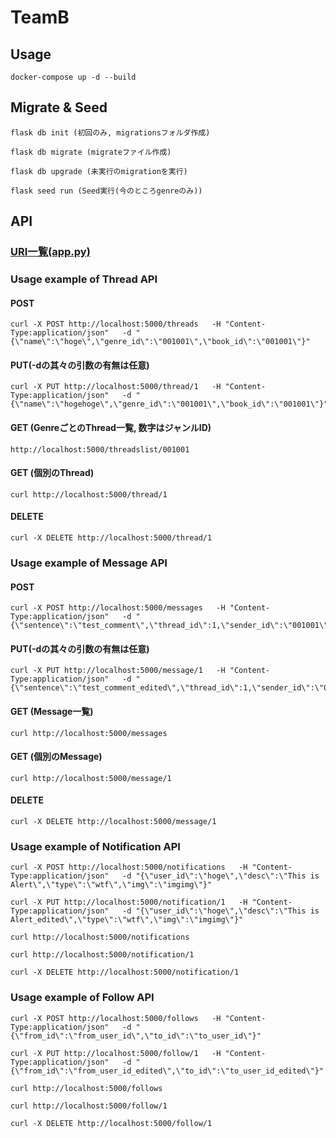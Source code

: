 # TeamB

## Usage
```
docker-compose up -d --build
```

## Migrate & Seed
```
flask db init (初回のみ, migrationsフォルダ作成)

flask db migrate (migrateファイル作成)

flask db upgrade (未実行のmigrationを実行)

flask seed run (Seed実行(今のところgenreのみ))
```


## API

### [URI一覧(app.py)](/server/app.py)

### Usage example of Thread API

#### POST
```
curl -X POST http://localhost:5000/threads   -H "Content-Type:application/json"   -d "{\"name\":\"hoge\",\"genre_id\":\"001001\",\"book_id\":\"001001\"}"
```

#### PUT(-dの其々の引数の有無は任意)
```
curl -X PUT http://localhost:5000/thread/1   -H "Content-Type:application/json"   -d "{\"name\":\"hogehoge\",\"genre_id\":\"001001\",\"book_id\":\"001001\"}"
```

#### GET (GenreごとのThread一覧, 数字はジャンルID)
```
http://localhost:5000/threadslist/001001
```

#### GET (個別のThread)
```
curl http://localhost:5000/thread/1
```

#### DELETE
```
curl -X DELETE http://localhost:5000/thread/1
```


### Usage example of Message API
#### POST
```
curl -X POST http://localhost:5000/messages   -H "Content-Type:application/json"   -d "{\"sentence\":\"test_comment\",\"thread_id\":1,\"sender_id\":\"001001\"}"
```

#### PUT(-dの其々の引数の有無は任意)
```
curl -X PUT http://localhost:5000/message/1   -H "Content-Type:application/json"   -d "{\"sentence\":\"test_comment_edited\",\"thread_id\":1,\"sender_id\":\"001001\"}"
```

#### GET (Message一覧)
```
curl http://localhost:5000/messages
```

#### GET (個別のMessage)
```
curl http://localhost:5000/message/1
```

#### DELETE
```
curl -X DELETE http://localhost:5000/message/1
```


### Usage example of Notification API
```
curl -X POST http://localhost:5000/notifications   -H "Content-Type:application/json"   -d "{\"user_id\":\"hoge\",\"desc\":\"This is Alert\",\"type\":\"wtf\",\"img\":\"imgimg\"}"

curl -X PUT http://localhost:5000/notification/1   -H "Content-Type:application/json"   -d "{\"user_id\":\"hoge\",\"desc\":\"This is Alert_edited\",\"type\":\"wtf\",\"img\":\"imgimg\"}"

curl http://localhost:5000/notifications

curl http://localhost:5000/notification/1

curl -X DELETE http://localhost:5000/notification/1
```


### Usage example of Follow API
```
curl -X POST http://localhost:5000/follows   -H "Content-Type:application/json"   -d "{\"from_id\":\"from_user_id\",\"to_id\":\"to_user_id\"}"

curl -X PUT http://localhost:5000/follow/1   -H "Content-Type:application/json"   -d "{\"from_id\":\"from_user_id_edited\",\"to_id\":\"to_user_id_edited\"}"

curl http://localhost:5000/follows

curl http://localhost:5000/follow/1

curl -X DELETE http://localhost:5000/follow/1
```